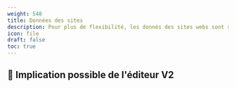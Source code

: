 ```yaml
---
weight: 540
title: Données des sites
description: Pour plus de flexibilité, les donnés des sites webs sont sauvegardées différemment que celles dans la base de données.
icon: file
draft: false
toc: true
---
```

## 🧨 Implication possible de l'éditeur V2